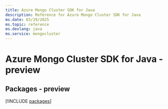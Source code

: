 ```yaml
---
title: Azure Mongo Cluster SDK for Java
description: Reference for Azure Mongo Cluster SDK for Java
ms.date: 03/29/2025
ms.topic: reference
ms.devlang: java
ms.service: mongocluster
---
```

# Azure Mongo Cluster SDK for Java - preview
## Packages - preview
[!INCLUDE [packages](mongo-cluster-index.md)]